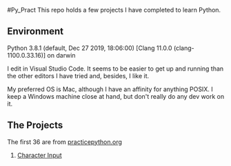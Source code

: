 #Py_Pract
This repo holds a few projects I have completed to learn Python.

## Environment
Python 3.8.1 (default, Dec 27 2019, 18:06:00)
[Clang 11.0.0 (clang-1100.0.33.16)] on darwin

I edit in Visual Studio Code.  It seems to be easier to get up and running than the other editors I have tried and, besides, I like it.

My preferred OS is Mac, although I have an affinity for anything POSIX.  I keep a Windows machine close at hand, but don't really do any dev work on it.

## The Projects
The first 36 are from [practicepython.org](http://www.practicepython.org/)
1. [Character Input](http://www.practicepython.org/exercise/2014/01/29/01-character-input.html)
